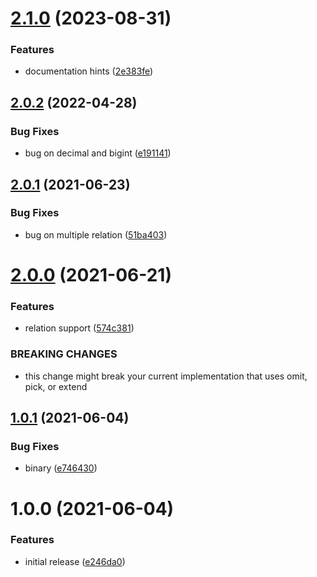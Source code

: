 # [2.1.0](https://github.com/adeyahya/prisma-typebox-generator/compare/v2.0.2...v2.1.0) (2023-08-31)

### Features

- documentation hints ([2e383fe](https://github.com/adeyahya/prisma-typebox-generator/commit/2e383fe7e964a0cfe7a130114e38a47707efaabd))

## [2.0.2](https://github.com/adeyahya/prisma-typebox-generator/compare/v2.0.1...v2.0.2) (2022-04-28)

### Bug Fixes

- bug on decimal and bigint ([e191141](https://github.com/adeyahya/prisma-typebox-generator/commit/e1911413fba7f006b0b5392dd6770c653c78312b))

## [2.0.1](https://github.com/adeyahya/prisma-typebox-generator/compare/v2.0.0...v2.0.1) (2021-06-23)

### Bug Fixes

- bug on multiple relation ([51ba403](https://github.com/adeyahya/prisma-typebox-generator/commit/51ba403f9ce3c1446b5746ff8ec3131dfa558d4a))

# [2.0.0](https://github.com/adeyahya/prisma-typebox-generator/compare/v1.0.1...v2.0.0) (2021-06-21)

### Features

- relation support ([574c381](https://github.com/adeyahya/prisma-typebox-generator/commit/574c381b8e94a47520c4d885a23ac6cf9701487f))

### BREAKING CHANGES

- this change might break your current implementation
  that uses omit, pick, or extend

## [1.0.1](https://github.com/adeyahya/prisma-typebox-generator/compare/v1.0.0...v1.0.1) (2021-06-04)

### Bug Fixes

- binary ([e746430](https://github.com/adeyahya/prisma-typebox-generator/commit/e746430d82e25df0f06b56cb837bfab14ea09698))

# 1.0.0 (2021-06-04)

### Features

- initial release ([e246da0](https://github.com/adeyahya/prisma-typebox-generator/commit/e246da0a826a6972986898d0b0ad8a4a2b67b0df))

